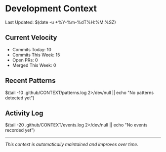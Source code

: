 # Development Context

Last Updated: $(date -u +%Y-%m-%dT%H:%M:%SZ)

## Current Velocity
- Commits Today: 10
- Commits This Week: 15
- Open PRs: 0
- Merged This Week: 0

## Recent Patterns
$(tail -10 .github/CONTEXT/patterns.log 2>/dev/null || echo "No patterns detected yet")

## Activity Log
$(tail -20 .github/CONTEXT/events.log 2>/dev/null || echo "No events recorded yet")

---
*This context is automatically maintained and improves over time.*
